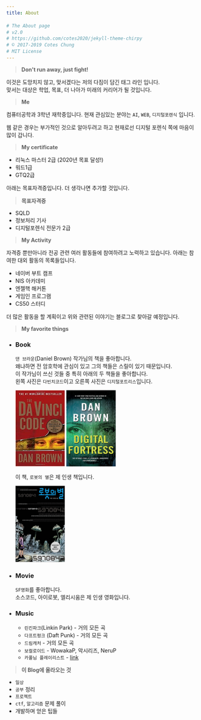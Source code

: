 ```yaml
---
title: About

# The About page
# v2.0
# https://github.com/cotes2020/jekyll-theme-chirpy
# © 2017-2019 Cotes Chung
# MIT License
---
```

   
    
> __Don't run away, just fight!__   


이것은 도망치지 않고, 맞서겠다는 저의 다짐이 담긴 태그 라인 입니다.   
맞서는 대상은 학업, 목표, 더 나아가 미래의 커리어가 될 것입니다.   


> __Me__   

컴퓨터공학과 3학년 재학중입니다. 
현재 관심있는 분야는 `AI`, `WEB`, `디지털포렌식` 입니다.    
 
웹 같은 경우는 부가적인 것으로 알아두려고 하고 현재로선 디지털 포렌식 쪽에 마음이 많이 갑니다.
  

> __My certificate__   


* 리눅스 마스터 2급 (2020년 목표 달성!)
* 워드1급
* GTQ2급
   
아래는 목표자격증입니다. 더 생각나면 추가할 것입니다.

  >__목표자격증__
  
   * SQLD
   * 정보처리 기사
   * 디지털포렌식 전문가 2급


>__My Activity__   

   자격증 뿐만아니라 전공 관련 여러 활동들에 참여하려고 노력하고 있습니다. 아래는 참여한 대외 활동의 목록들입니다.

  
* 네이버 부트 캠프
* NIS 아카데미
* 엔젤핵 해커톤
* 게임인 프로그램
* CS50 스터디
  
더 많은 활동을 할 계획이고 위와 관련된 이야기는 블로그로 찾아갈 예정입니다.
  
  
> __My favorite things__
   
* ###   Book  
    
  `댄 브라운`(Daniel Brown) 작가님의 책을 좋아합니다.  
  왜냐하면 전 암호학에 관심이 있고 그의 책들은 스릴이 있기 때문입니다.   
  이 작가님이 쓰신 것들 중 특히 아래의 두 책들을 좋아합니다.   
  왼쪽 사진은 `다빈치코드`이고 오른쪽 사진은 `디지털포트리스`입니다.
   
   <img src="/assets/img/post/davincicode.jpg" width="130" height="200"> 
   <img src="/assets/img/post/digitalfortress.jpg" width="130" height="200"> 

   이 책, `로봇의 별`은 제 인생 책입니다.  

    <img src="/assets/img/post/robotstar.jpg" width="130" height="200">

* ###   Movie
  `SF영화`를 좋아합니다.  
  소스코드, 아이로봇, 엘리시움은 제 인생 영화입니다.
* ###   Music
   * `린킨파크`(Linkin Park) - 거의 모든 곡
   *  `다프트펑크` (Daft Punk) - 거의 모든 곡
  * `드림캐처` - 거의 모든 곡
  * `보컬로이드` - WowakaP, 악시리즈, NeruP
  * `카폴님 플레이리스트` - [link](https://www.youtube.com/playlist?list=PLi06Sxa2f5-eA6AroD5zZqTrbiGnZJ4uE)
  
> __이 Blog에 올라오는 것__
   
* `일상`
* `공부` 정리
* `프로젝트`
* `ctf`, `알고리즘` 문제 풀이
* 개발하며 얻은 팁들   


  



